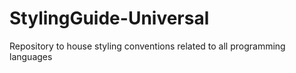 # StylingGuide-Universal
Repository to house styling conventions related to all programming languages

